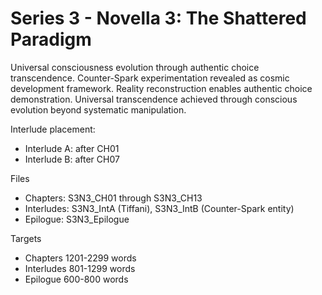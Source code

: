 ﻿# Series 3 - Novella 3: The Shattered Paradigm

Universal consciousness evolution through authentic choice transcendence. Counter-Spark experimentation revealed as cosmic development framework. Reality reconstruction enables authentic choice demonstration. Universal transcendence achieved through conscious evolution beyond systematic manipulation.

Interlude placement:
- Interlude A: after CH01
- Interlude B: after CH07

Files
- Chapters: S3N3_CH01 through S3N3_CH13
- Interludes: S3N3_IntA (Tiffani), S3N3_IntB (Counter-Spark entity)
- Epilogue: S3N3_Epilogue

Targets
- Chapters 1201-2299 words
- Interludes 801-1299 words
- Epilogue 600-800 words